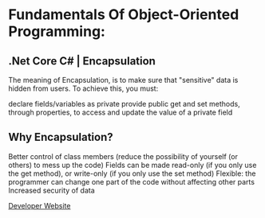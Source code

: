 # Fundamentals Of Object-Oriented Programming:  

## .Net Core C# | Encapsulation
The meaning of Encapsulation, is to make sure that "sensitive" data is hidden from users. To achieve this, you must:

declare fields/variables as private
provide public get and set methods, through properties, to access and update the value of a private field

## Why Encapsulation?
Better control of class members (reduce the possibility of yourself (or others) to mess up the code)
Fields can be made read-only (if you only use the get method), or write-only (if you only use the set method)
Flexible: the programmer can change one part of the code without affecting other parts
Increased security of data

[Developer Website](https://www.kemalsaybakan.com/)

